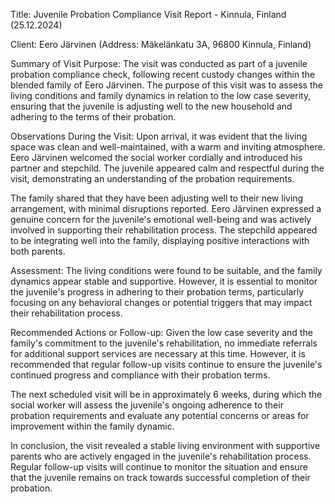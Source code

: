  Title: Juvenile Probation Compliance Visit Report - Kinnula, Finland (25.12.2024)

Client: Eero Järvinen (Address: Mäkelänkatu 3A, 96800 Kinnula, Finland)

Summary of Visit Purpose:
The visit was conducted as part of a juvenile probation compliance check, following recent custody changes within the blended family of Eero Järvinen. The purpose of this visit was to assess the living conditions and family dynamics in relation to the low case severity, ensuring that the juvenile is adjusting well to the new household and adhering to the terms of their probation.

Observations During the Visit:
Upon arrival, it was evident that the living space was clean and well-maintained, with a warm and inviting atmosphere. Eero Järvinen welcomed the social worker cordially and introduced his partner and stepchild. The juvenile appeared calm and respectful during the visit, demonstrating an understanding of the probation requirements.

The family shared that they have been adjusting well to their new living arrangement, with minimal disruptions reported. Eero Järvinen expressed a genuine concern for the juvenile's emotional well-being and was actively involved in supporting their rehabilitation process. The stepchild appeared to be integrating well into the family, displaying positive interactions with both parents.

Assessment:
The living conditions were found to be suitable, and the family dynamics appear stable and supportive. However, it is essential to monitor the juvenile's progress in adhering to their probation terms, particularly focusing on any behavioral changes or potential triggers that may impact their rehabilitation process.

Recommended Actions or Follow-up:
Given the low case severity and the family's commitment to the juvenile's rehabilitation, no immediate referrals for additional support services are necessary at this time. However, it is recommended that regular follow-up visits continue to ensure the juvenile's continued progress and compliance with their probation terms.

The next scheduled visit will be in approximately 6 weeks, during which the social worker will assess the juvenile's ongoing adherence to their probation requirements and evaluate any potential concerns or areas for improvement within the family dynamic.

In conclusion, the visit revealed a stable living environment with supportive parents who are actively engaged in the juvenile's rehabilitation process. Regular follow-up visits will continue to monitor the situation and ensure that the juvenile remains on track towards successful completion of their probation.